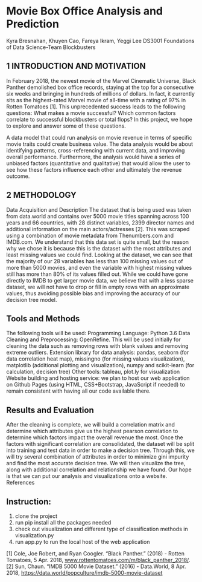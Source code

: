 # Movie Box Office Analysis and Prediction
 Kyra Bresnahan, Khuyen Cao, Fareya Ikram, Yeggi Lee
 DS3001 Foundations of Data Science-Team Blockbusters

## 1 INTRODUCTION AND MOTIVATION
In February 2018, the newest movie of the Marvel Cinematic Universe, Black Panther demolished box office records, staying at the top for a consecutive six weeks and bringing in hundreds of millions of dollars. In fact, it currently sits as the highest-rated Marvel movie of all-time with a rating of 97% in Rotten Tomatoes [1]. This unprecedented success leads to the following questions: What makes a movie successful? Which common factors correlate to successful blockbusters or total flops? In this project, we hope to explore and answer some of these questions.

A data model that could run analysis on movie revenue in terms of specific movie traits could create business value. The data analysis would be about identifying patterns, cross-referencing with current data, and improving overall performance. Furthermore, the analysis would have a series of unbiased factors (quantitative and qualitative) that would allow the user to see how these factors influence each other and ultimately the revenue outcome.

## 2 METHODOLOGY
Data Acquisition and Description
The dataset that is being used was taken from data.world and contains over 5000 movie titles spanning across 100 years and 66 countries, with 28 distinct variables, 2399 director names and additional information on the main actors/actresses [2]. This was scraped using a combination of movie metadata from Thenumbers.com and IMDB.com. We understand that this data set is quite small, but the reason why we chose it is because this is the dataset with the most attributes and least missing values we could find. Looking at the dataset, we can see that the majority of our 28 variables has less than 100 missing values out of more than 5000 movies, and even the variable with highest missing values still has more than 80% of its values filled out. While we could have gone directly to IMDB to get larger movie data, we believe that with a less sparse dataset, we will not have to drop or fill in empty rows with an approximate values, thus avoiding possible bias and improving the accuracy of our decision tree model.

## Tools and Methods
The following tools will be used:
Programming Language: Python 3.6
Data Cleaning and Preprocessing: OpenRefine. This will be used initially for cleaning the data such as removing rows with blank values and removing extreme outliers.
Extension library for data analysis: pandas, seaborn (for data correlation heat map), missingno (for missing values visualization), matplotlib (additional plotting and visualization), numpy and scikit-learn (for calculation, decision tree)
Other tools: tableau, plot.ly for visualization
Website building and hosting service: we plan to host our web application on Github Pages (using HTML, CSS+Bootstrap, JavaScript if needed) to remain consistent with having all our code available there.

## Results and Evaluation
After the cleaning is complete, we will build a correlation matrix and determine which attributes give us the highest pearson correlation to determine which factors impact the overall revenue the most. Once the factors with significant correlation are consolidated, the dataset will be split into training and test data in order to make a decision tree. Through this, we will try several combination of attributes in order to minimize gini impurity and find the most accurate decision tree.  We will then visualize the tree, along with additional correlation and relationship we have found. Our hope is that we can put our analysis and visualizations onto a website.
References

## Instruction:
1) clone the project
2) run pip install all the packages needed
3) check out visualization and different type of classification methods in visualization.py
3) run app.py to run the local host of the web application

[1] Cole, Joe Robert, and Ryan Coogler. “Black Panther.”  (2018) - Rotten Tomatoes, 5 Apr. 2018, www.rottentomatoes.com/m/black_panther_2018/.
[2] Sun, Chaun.  “IMDB 5000 Movie Dataset.”  (2016) - Data.World, 8 Apr. 2018, https://data.world/popculture/imdb-5000-movie-dataset





